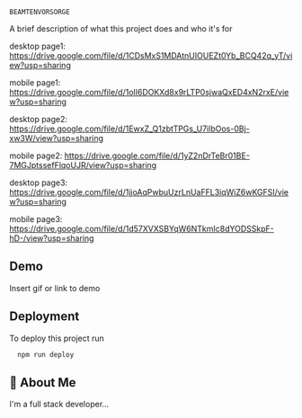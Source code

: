 
    BEAMTENVORSORGE

A brief description of what this project does and who it's for

desktop page1: https://drive.google.com/file/d/1CDsMxS1MDAtnUIOUEZt0Yb_BCQ42q_yT/view?usp=sharing

mobile page1: https://drive.google.com/file/d/1olI6DOKXd8x9rLTP0sjwaQxED4xN2rxE/view?usp=sharing


desktop page2: https://drive.google.com/file/d/1EwxZ_Q1zbtTPGs_U7ilbOos-0Bj-xw3W/view?usp=sharing

mobile page2: https://drive.google.com/file/d/1yZ2nDrTeBr01BE-7MGJptssefFlqoUJR/view?usp=sharing


desktop page3: https://drive.google.com/file/d/1jjoAqPwbuUzrLnUaFFL3iqWiZ6wKGFSI/view?usp=sharing

mobile page3: https://drive.google.com/file/d/1d57XVXSBYqW6NTkmIc8dYODSSkpF-hD-/view?usp=sharing

## Demo

Insert gif or link to demo


## Deployment

To deploy this project run

```bash
  npm run deploy
```


## 🚀 About Me
I'm a full stack developer... 

